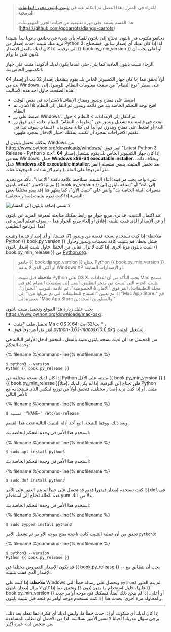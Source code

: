 > للقراء في المنزل: هذا الفصل تم التكلم عنه في [تثبيت بايثون محرر التعليمات البرمجية](https://www.youtube.com/watch?v=pVTaqzKZCdA).
> 
> هذا القسم يستند على دورة تعليمية من فتيات الجزر المهووسات (https://github.com/ggcarrots/django-carrots)

دجانغو مكتوب في بايتون. نحتاج إلى بايثون للقيام بأي شيء في دجانغو. دعونا نبدأ بتثبيته! نريد منك تثبيت أحدث إصدار من Python 3، لذا إذا كان لديك أي إصدار سابق، فستحتاج إلى ترقيته. إذا كان لديك بالفعل الإصدار {{ book.py_min_version }} أو أعلى يجب أن تكون على ما يرام.

الرجاء تثبيت بايثون العادية كما يلي، حتى عندما يكون لديك أناكوندا مثبت على جهاز الكمبيوتر الخاص بك.

<!--sec data-title="Install Python: Windows" data-id="python_windows" data-collapse=true ces-->

أولاً تحقق مما إذا كان جهاز الكمبيوتر الخاص بك يقوم بتشغيل إصدار 32 بت أو إصدار 64 بت من Windows، على سطر "نوع النظام" من صفحة معلومات النظام. للوصول إلى هذه الصفحة، حاول أحد هذه الأساليب:

* اضغط على مفتاح ويندوز ومفتاح الإيقاف/الاستراحة في نفس الوقت
* افتح لوحة التحكم الخاصة بك من قائمة ويندوز، ثم انتقل إلى النظام & الأمان، ثم النظام
* اضغط على زر Windows ، ثم انتقل إلى الإعدادات > النظام > حول
* ابحث في قائمة بدء تشغيل ويندوز عن "معلومات النظام". للقيام بذلك، انقر فوق زر البدء أو اضغط على مفتاح ويندوز، ثم ابدأ في كتابة `معلومات النظام`. سوف تبدأ في تقديم الاقتراحات بمجرد أن تكتب. يمكنك اختيار الإدخال بمجرد ظهوره.

يمكنك تحميل بايثون ل Windows من https://www.python.org/downloads/windows/. انقر فوق "Latest Python 3 Release - Python x.x.x". إذا كان جهاز الكمبيوتر الخاص بك يقوم بتشغيل إصدار **64 بت** من Windows، حمل **Windows x86-64 executable installer**. وبخلاف ذلك، حمل **Windows x86 executable installer**. بعد تحميل المثبت، ينبغي تشغيله (انقر نقراً مزدوجاً على الملف) واتبع الإرشادات الموجودة هناك.

شيء واحد يجب مراقبته: أثناء التثبيت، ستلاحظ علامة نافذة "الإعداد". تأكد من تحديد مربع الاختيار "إضافة بايثون {{ book.py_version }} إلى باث" أو "إضافة بايثون إلى متغيرات البيئة الخاصة بك" وانقر على "تثبيت الآن"، كما يظهر هنا (قد يبدو مختلفا بعض الشيء إذا كنت تقوم بتثبيت إصدار مختلف):

![لا تنسى إضافة بايثون إلى المسار](../python_installation/images/python-installation-options.png)

عند اكتمال التثبيت، قد ترى مربع حوار مع رابط يمكنك متابعته لمعرفة المزيد عن بايثون أو عن الإصدار الذي قمت بتثبيته. إغلاق أو إلغاء مربع الحوار هذا -- سوف تتعلم المزيد في هذا البرنامج التعليمي!

ملاحظة: إذا كنت تستخدم نسخة قديمة من ويندوز (7، فيستا، أو أي إصدار قديم) وتثبيت Python {{ book.py_version }} فشل بخطأ، قم بتثبيت كافة تحديثات ويندوز وحاول تثبيت بايثون مرة أخرى. إذا كنت لا تزال تعاني من الخطأ، حاول تثبيت إصدار بايثون {{ book.py_min_release }} من [Python.org](https://www.python.org/downloads/windows/).

> جانغو {{ book.django_version }} يحتاج Python {{ book.py_min_version }} أو أكثر، الذي لا يدعم Windows XP أو الإصدارات السابقة.

<!--endsec-->

<!--sec data-title="Install Python: OS X" data-id="python_OSX"
data-collapse=true ces-->

> **ملاحظة** قبل تثبيت Python على OS X، يجب التأكد من أن إعدادات Mac تسمح بتثبيت الحزم التي ليست من متجر التطبيق. انتقل إلى تفضيلات النظام (هو في مجلد التطبيقات)، انقر فوق "الأمان & الخصوصية"، ثم علامة التبويب "الجنرال". إذا تم تعيين "السماح للتطبيقات التي تم تنزيلها من:" إلى "Mac App Store،" قم بتغييره إلى "Mac App Store والمطورين المحددين."

يجب عليك زيارة هذا الموقع وتحميل مثبت بايثون https://www.python.org/downloads/mac-osx/:

* تحميل ملف *مثبت Ma c OS X 64-بت/32-بت * ،
* انقر نقراً مزدوجاً فوق *python-3.6.1-macosx10.6.pkg* لتشغيل المثبت.

<!--endsec-->

<!--sec data-title="Install Python: Linux" data-id="python_linux"
data-collapse=true ces-->

من المحتمل جدا ان لديك نسخة بايثون مثبتة بالفعل ، للتحقق ادخل الأوامر التالية في وحدة التحكم:

{% filename %}command-line{% endfilename %}

    $ python3 --version
    Python {{ book.py_release }}
    

إذا كان لديك نسخة مختلفة من Python مثبتة، على الأقل {{ book.py_min_version }} ( {{ book.py_min_release }}مثلاً)، فلن تحتاج إلى الترقية. إذا لم يكن لديك Python مثبت، أو إذا كنت تريد إصدار مختلف، فتحقق أولاً من توزيع لينكس الذي تستخدمه مع الأمر التالي:

{% filename %}command-line{% endfilename %}

    $ تنبيه '^NAME=' /etc/os-release
    

وبعد ذلك، ووفقا للنتيجة، اتبع أحد أدلة التثبيت التالية تحت هذا القسم.

<!--endsec-->

<!--sec data-title="Install Python: Debian or Ubuntu" data-id="python_debian" data-collapse=true ces-->

استخدم هذا الأمر في وحدة التحكم الخاصة بك:

{% filename %}command-line{% endfilename %}

    $ sudo apt install python3
    

<!--endsec-->

<!--sec data-title="Install Python: Fedora" data-id="python_fedora"
data-collapse=true ces-->

استخدم هذا الأمر في وحدة التحكم الخاصة بك:

{% filename %}command-line{% endfilename %}

    $ sudo dnf install python3
    

إذا كنت تستخدم إصدار فيدورا قديم قد تحصل على خطأ لم يتم العثور على الأمر dnf. في هذه الحالة تحتاج إلى استخدام yum بدلاً من ذلك.

<!--endsec-->

<!--sec data-title="Install Python: openSUSE" data-id="python_openSUSE"
data-collapse=true ces-->

استخدم هذا الأمر في وحدة التحكم الخاصة بك:

{% filename %}command-line{% endfilename %}

    $ sudo zypper install python3
    

<!--endsec-->

تحقق من أن عملية التثبيت كانت ناجحة بفتح موجه الأوامر ثم تشغيل الأمر `python3`:

{% filename %}command-line{% endfilename %}

    $ python3 --version
    Python {{ book.py_release }}
    

قد يكون الإصدار المعروض مختلفا عن {{ book.py_release }} -- يجب أن يتطابق مع الإصدار الذي قمت بتثبيته.

**ملاحظة:** إذا كنت على Windows وتحصل على رسالة خطأ التي `python3` لم يتم العثور عليها، حاول استخدام `بايثون` (دون `3`) وتحقق مما إذا كان لا يزال إصدار بايثون {{ book.py_min_version }} أو أعلى. إذا لم ينجح ذلك أيضاً، فيمكنك فتح موجه أوامر جديد والمحاولة مرة أخرى؛ يحدث هذا إذا كنت تستخدم موجه أوامر تم فتحه قبل تثبيت بايثون.

* * *

إذا كان لديك أي شكوك، أو إذا حدث خطأ ما، وليس لديك أي فكرة عما تفعله بعد ذلك، يرجى سؤال مدربك! أحيانا لا تسير الأمور بسلاسة، لذا من الأفضل أن تطلب المساعدة من شخص لديه خبرة أكبر.